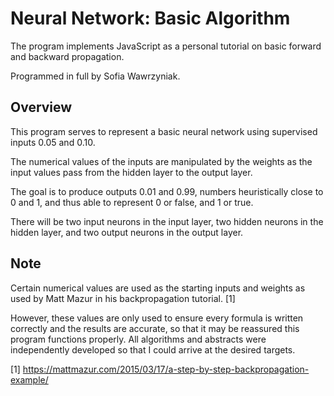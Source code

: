 # Neural Network: Basic Algorithm

The program implements JavaScript as a personal tutorial on basic forward and backward propagation.

Programmed in full by Sofia Wawrzyniak.

## Overview

This program serves to represent a basic neural network using supervised inputs 0.05 and 0.10. 

The numerical values of the inputs are manipulated by the weights as the input values pass from the hidden layer to the output layer. 

The goal is to produce outputs 0.01 and 0.99, numbers heuristically close to 0 and 1, and thus able to represent 0 or false, and 1 or true.

There will be two input neurons in the input layer, two hidden neurons in the hidden layer, and two output neurons in the output layer.

## Note

Certain numerical values are used as the starting inputs and weights as used by Matt Mazur in his backpropagation tutorial. [1] 

However, these values are only used to ensure every formula is written correctly and the results are accurate, so that it may be reassured this program functions properly. All algorithms and abstracts were independently developed so that I could arrive at the desired targets.

[1] https://mattmazur.com/2015/03/17/a-step-by-step-backpropagation-example/
